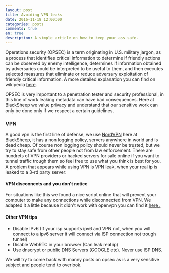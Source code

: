 ```yaml
---
layout: post
title: Avoiding VPN leaks
date: 2016-11-18 12:00:00
categories: posts
comments: true
en: true
description: A simple article on how to keep your ass safe.
---
```


 Operations security (OPSEC) is a term originating in U.S. military jargon, as a process that identifies critical information to determine if friendly actions can be observed by enemy intelligence, determines if information obtained by adversaries could be interpreted to be useful to them, and then executes selected measures that eliminate or reduce adversary exploitation of friendly critical information. 
 A more detailed explanation you can find on wikipedia [here].
 
 OPSEC is very important to a penetration tester and security professional, in this line of work leaking metadata can have bad consequences. Here at BlackSheep we value privacy and understand that our sensitive work can only be done only if we respect a certain guidelines.
 
### VPN

 A good vpn is the first line of defense, we use [NordVPN] here at BlackSheep, it has a non logging policy, servers anywhere in world and is dead cheap. Of course non logging policy should never be trusted, but we try to stay safe from other people not from law enforcement. There are hundrets of VPN providers or hacked servers for sale online if you want to tunnel traffic trough them so feel free to use what you think is best for you.
 A problem that appears while using VPN is VPN leak, when your real ip is leaked to a 3-rd party server:
 
#### VPN disconnects and you don't notice

For situations like this we found a nice script online that will prevent your computer to make any connections while disconnected from VPN. We adapted it a little because it didn't work with openvpn you can find it [here .]

#### Other VPN tips

* Disable IPv6 (If your isp supports ipv6 and VPN not, when you will connect to a ipv6 server it will connect via ISP connection not trough tunnel)
* Disable WebRTC in your browser (Can leak real ip)
* Use dnscrypt or public DNS Servers (GOOGLE etc). Never use ISP DNS.

We will try to come back with manny posts on opsec as is a very sensitive subject and people tend to overlook.

[here]: https://en.wikipedia.org/wiki/Operations_security
[NordVPN]: https://nordvpn.com/profile/
[here .]: https://github.com/blacksheepvision/onlyVPN
